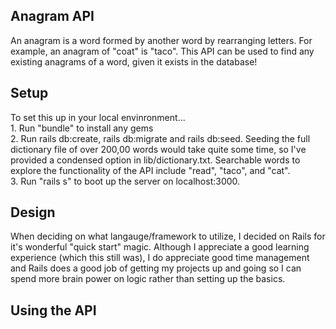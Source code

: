 <h2>Anagram API</h2>
An anagram is a word formed by another word by rearranging letters. For example, an anagram of "coat" is "taco". This API can be used to find any existing anagrams of a word, given it exists in the database!
<br>
<h2>Setup</h2>
To set this up in your local envinronment...<br>
1. Run "bundle" to install any gems<br>
2. Run rails db:create, rails db:migrate and rails db:seed. Seeding the full dictionary file of over 200,00 words would take quite some time, so I've provided a condensed option in lib/dictionary.txt. Searchable words to explore the functionality of the API include "read", "taco", and "cat".<br>
3. Run "rails s" to boot up the server on localhost:3000. 
<br>
<h2>Design</h2>
When deciding on what langauge/framework to utilize, I decided on Rails for it's wonderful "quick start" magic. Although I appreciate a good learning experience (which this still was), I do appreciate good time management and Rails does a good job of getting my projects up and going so I can spend more brain power on logic rather than setting up the basics.
<br>
<h2>Using the API</h2>

